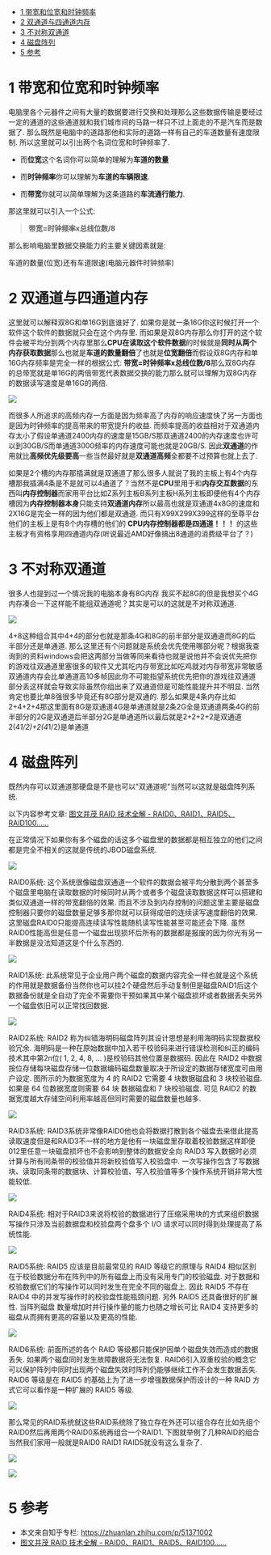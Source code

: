 
<!-- @import "[TOC]" {cmd="toc" depthFrom=1 depthTo=6 orderedList=false} -->

<!-- code_chunk_output -->

* [1 带宽和位宽和时钟频率](#1-带宽和位宽和时钟频率)
* [2 双通道与四通道内存](#2-双通道与四通道内存)
* [3 不对称双通道](#3-不对称双通道)
* [4 磁盘阵列](#4-磁盘阵列)
* [5 参考](#5-参考)

<!-- /code_chunk_output -->

# 1 带宽和位宽和时钟频率

电脑里各个元器件之间有大量的数据要进行交换和处理那么这些数据传输是要经过一定的通道的这些通道就和我们城市间的马路一样只不过上面走的不是汽车而是数据了. 那么既然是电脑中的道路那他和实际的道路一样有自己的车道数量有速度限制. 所以这里就可以引出两个名词位宽和时钟频率了. 

- 而**位宽**这个名词你可以简单的理解为**车道的数量**

- 而**时钟频率**你可以理解为**车道的车辆限速**. 

- 而**带宽**你就可以简单理解为这条道路的**车流通行能力**. 

那这里就可以引入一个公式: 

>**带宽=时钟频率x总线位数/8**

那么影响电脑里数据交换能力的主要关键因素就是: 

车道的数量(位宽)还有车道限速(电脑元器件时钟频率)

# 2 双通道与四通道内存

这里就可以解释双8G和单16G到底谁好了. 如果你是就一条16G你这时候打开一个软件这个软件的数据就只会在这个内存里. 而如果是双8G内存那么你打开的这个软件会被平均分到两个内存里那么**CPU在读取这个软件数据**的时候就是**同时从两个内存获取数据**那么也就是**车道的数量翻倍**了也就是**位宽翻倍**而假设双8G内存和单16G内存频率是完全一样的根据公式: **带宽=时钟频率x总线位数/8**那么双8G内存的总带宽就是单16G的两倍带宽代表数据交换的能力那么就可以理解为双8G内存的数据读写速度是单16G的两倍. 

![](./images/2019-04-28-09-51-53.png)

而很多人所追求的高频内存一方面是因为频率高了内存的响应速度快了另一方面也是因为时钟频率的提高带来的带宽提升的收益. 而频率提高的收益相对于双通道内存太小了假设单通道2400内存的速度是15GB/S那双通道2400的内存速度也许可以到30GB/S而单通道3000频率的内存速度可能也就是20GB/S. 因此**双通道**的作用就比**高频优先级要高**一些当然最好就是**双通道高频**全都要不过预算也就上去了. 

如果是2个槽的内存那插满就是双通道了那么很多人就说了我的主板上有4个内存槽那我插满4条是不是就可以4通道了？当然不是**CPU**里用于和**内存交互数据**的东西叫**内存控制器**而家用平台比如Z系列主板B系列主板H系列主板即便他有4个内存槽因为**内存控制器本身**只能支持**双通道内存**所以最高也就是双通道4x8G的速度和2X16G是完全一样的因为他们都是双通道. 而只有X99X299X399这样的至尊平台他们的主板上是有8个内存槽的他们的 **CPU内存控制器都是四通道！！！** 的这些主板才有资格享用四通道内存(听说最近AMD好像搞出8通道的消费级平台了？)

# 3 不对称双通道

很多人也提到过一个情况我的电脑本身有8G内存 我买不起8G的但是我想买个4G内存凑合一下这样能不能组双通道呢？其实是可以的这就是不对称双通道. 

![](./images/2019-04-28-11-16-46.png)

4+8这种组合其中4+4的部分也就是那条4G和8G的前半部分是双通道而8G的后半部分还是单通道. 那么这里还有个问题就是系统会优先使用哪部分呢？根据我查询到的资料windows会把这两部分当做等同来看待也就是说他并不会说优先把你的游戏往双通道里塞很多的软件又尤其吃内存带宽比如吃鸡就对内存带宽非常敏感双通道内存会比单通道高10多帧因此你不可能指望系统优先把你的游戏往双通道部分丢这样就会导致实际虽然你组出来了双通道但是可能性能提升并不明显. 当然肯定也要比单8强很多毕竟还有8G部分是双通的. 那么如果是4条内存比如2+4+2+4那这里面有8G是双通道4G是单通道就是2条2G全是双通道两条4G的前半部分的2G是双通道后半部分2G是单通道所以最后就是2+2+2+2是双通道2(4*1/2)+2(4*1/2)是单通道

# 4 磁盘阵列

既然内存可以双通道那硬盘是不是也可以"双通道呢"当然可以这就是磁盘阵列系统. 

以下内容参考文章: [图文并茂 RAID 技术全解 - RAID0、RAID1、RAID5、RAID100……](https://www.hack520.com/169.html)

在正常情况下如果你有多个磁盘的话这多个磁盘里的数据都是相互独立的他们之间都是完全不相关的这就是传统的JBOD磁盘系统. 

![](./images/2019-04-28-11-18-36.png)

RAID0系统: 这个系统很像磁盘双通道一个软件的数据会被平均分散到两个甚至多个磁盘里电脑在读取数据的时候同时从两个或者多个磁盘读取数据这样可以搭建和类似双通道一样的带宽翻倍的效果. 而且不涉及到内存控制的问题这里主要是磁盘控制器只要你的磁盘数量足够多那你就可以获得成倍的连续读写速度翻倍的效果. 这里磁盘RAID0只能提高连续读写性能随机读写性能甚至可能还会下降. 虽然RAID0性能高但是任意一个磁盘出现损坏后所有的数据都是报废的因为你光有另一半数据是没法知道这是个什么东西的. 

![](./images/2019-04-28-11-19-19.png)

RAID1系统: 此系统常见于企业用户两个磁盘的数据内容完全一样也就是这个系统的作用就是数据备份当然你也可以挂2个硬盘然后手动复制但是磁盘RAID1后这个数据备份就是全自动了完全不需要你干预如果其中某个磁盘损坏或者数据丢失另外一个磁盘依旧可以正常找回数据. 

![](./images/2019-04-28-11-19-28.png)

RAID2系统: RAID2 称为纠错海明码磁盘阵列其设计思想是利用海明码实现数据校验冗余. 海明码是一种在原始数据中加入若干校验码来进行错误检测和纠正的编码技术其中第2n位( 1, 2, 4, 8, … )是校验码其他位置是数据码. 因此在 RAID2 中数据按位存储每块磁盘存储一位数据编码磁盘数量取决于所设定的数据存储宽度可由用户设定. 图所示的为数据宽度为 4 的 RAID2 它需要 4 块数据磁盘和 3 块校验磁盘. 如果是 64 位数据宽度则需要 64 块 数据磁盘和 7 块校验磁盘. 可见 RAID2 的数据宽度越大存储空间利用率越高但同时需要的磁盘数量也越多. 

![](./images/2019-04-28-11-19-47.png)

RAID3系统: RAID3系统非常像RAID0他也会将数据打散到各个磁盘去来借此提高读取速度但是和RAID3不一样的地方是他有一块磁盘里存取着校验数据这样即便012里任意一块磁盘损坏也不会影响到整体的数据安全向 RAID3 写入数据时必须计算与所有同条带的校验值并将新校验值写入校验盘中. 一次写操作包含了写数据块、读取同条带的数据块、计算校验值、写入校验值等多个操作系统开销非常大性能较低. 

![](./images/2019-04-28-11-20-02.png)

RAID4系统: 相对于RAID3来说将校验的数据进行了压缩采用块的方式来组织数据写操作只涉及当前数据盘和校验盘两个盘多个 I/O 请求可以同时得到处理提高了系统性能. 

![](./images/2019-04-28-11-20-17.png)

RAID5系统: RAID5 应该是目前最常见的 RAID 等级它的原理与 RAID4 相似区别在于校验数据分布在阵列中的所有磁盘上而没有采用专门的校验磁盘. 对于数据和校验数据它们的写操作可以同时发生在完全不同的磁盘上. 因此 RAID5 不存在 RAID4 中的并发写操作时的校验盘性能瓶颈问题. 另外 RAID5 还具备很好的扩展性. 当阵列磁盘 数量增加时并行操作量的能力也随之增长可比 RAID4 支持更多的磁盘从而拥有更高的容量以及更高的性能. 

![](./images/2019-04-28-11-20-36.png)

RAID6系统: 前面所述的各个 RAID 等级都只能保护因单个磁盘失效而造成的数据丢失. 如果两个磁盘同时发生故障数据将无法恢复.  RAID6引入双重校验的概念它可以保护阵列中同时出现两个磁盘失效时阵列仍能够继续工作不会发生数据丢失.  RAID6 等级是在 RAID5 的基础上为了进一步增强数据保护而设计的一种 RAID 方式它可以看作是一种扩展的 RAID5 等级. 

![](./images/2019-04-28-11-20-55.png)

那么常见的RAID系统就这些RAID系统除了独立存在外还可以组合存在比如先组个RAID0然后再用两个RAID0系统再组合一个RAID1. 下图就举例了几种RAID的组合当然我们家用一般就是RAID0 RAID1 RAID5就没有这么复杂了. 

![](./images/2019-04-28-11-21-09.png)

![](./images/2019-04-28-11-21-16.png)

# 5 参考

- 本文来自知乎专栏: https://zhuanlan.zhihu.com/p/51371002
- [图文并茂 RAID 技术全解 - RAID0、RAID1、RAID5、RAID100……](https://www.hack520.com/169.html)